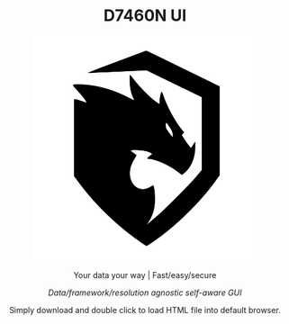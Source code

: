 <h1 align="center">D7460N UI</h1>
<p align="center">
<img
  src="assets/images/logo.svg"
  alt="D7460N"
  title="D7460N"
  width="400" />
</p>

<p align="center">Your data your way | Fast/easy/secure</p>

<p align="center"><i>Data/framework/resolution agnostic self-aware GUI</i></p>



<p align="center">Simply download and double click to load HTML file into default browser.</p>

